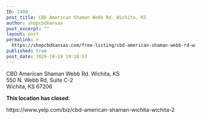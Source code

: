 ```yaml
---
ID: 2408
post_title: CBD American Shaman Webb Rd. Wichita, KS
author: shopcbdkansas
post_excerpt: ""
layout: post
permalink: >
  https://shopcbdkansas.com/free-listing/cbd-american-shaman-webb-rd-wichita-ks/
published: true
post_date: 2020-10-19 19:18:53
---
```

<!-- wp:paragraph -->
<p>CBD American Shaman Webb Rd. Wichita, KS <br>550 N. Webb Rd, Suite C-2 <br>Wichita, KS 67206 </p>
<!-- /wp:paragraph -->

<!-- wp:paragraph -->
<p><strong>This location has closed.</strong></p>
<!-- /wp:paragraph -->

<!-- wp:paragraph -->
<p>https://www.yelp.com/biz/cbd-american-shaman-wichita-wichita-2</p>
<!-- /wp:paragraph -->